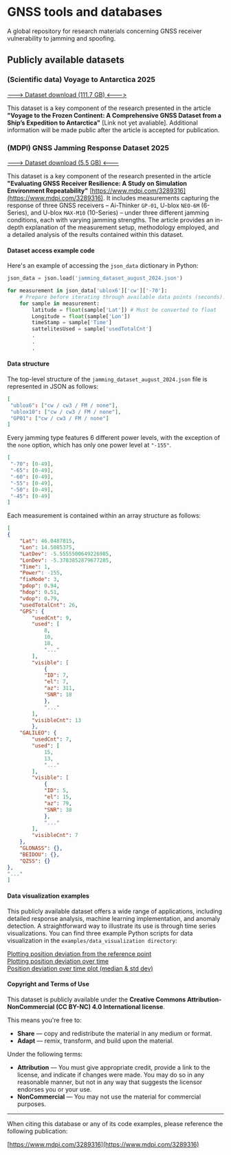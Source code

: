 # GNSS tools and databases
A global repository for research materials concerning GNSS receiver vulnerability to jamming and spoofing.

## Publicly available datasets
### (Scientific data) Voyage to Antarctica 2025
[---> Dataset download (111.7 GB) <--->](https://lso.fe.uni-lj.si/video/arhiv/GNSS/antarctica2025/processed/)

This dataset is a key component of the research presented in the article **"Voyage to the Frozen Continent: A Comprehensive GNSS Dataset from a Ship’s Expedition to Antarctica"** [Link not yet avaliable]. Additional information will be made public after the article is accepted for publication.

### (MDPI) GNSS Jamming Response Dataset 2025
[---> Dataset download (5.5 GB) <---](https://lso.fe.uni-lj.si/video/arhiv/GNSS/jamming_dataset_august_2024.json)

This dataset is a key component of the research presented in the article **"Evaluating GNSS Receiver Resilience: A Study on Simulation Environment Repeatability"** [https://www.mdpi.com/3289316](https://www.mdpi.com/3289316). It includes measurements capturing the response of three GNSS receivers – Ai-Thinker `GP-01`, U-blox `NEO-6M` (6-Series), and U-blox `MAX-M10` (10-Series) – under three different jamming conditions, each with varying jamming strengths. The article provides an in-depth explanation of the measurement setup, methodology employed, and a detailed analysis of the results contained within this dataset.
#### Dataset access example code
Here's an example of accessing the `json_data` dictionary in Python:
```python
json_data = json.load('jamming_dataset_august_2024.json')

for measurement in json_data['ublox6']['cw']['-70']:
    # Prepare before iterating through available data points (seconds).
    for sample in measurement:
        latitude = float(sample['Lat']) # Must be converted to float
        Longitude = float(sample['Lon'])
        timeStamp = sample['Time']
        sattelitesUsed = sample['usedTotalCnt']
        .
        .
        .
```
#### Data structure
The top-level structure of the `jamming_dataset_august_2024.json` file is represented in JSON as follows:
```JSON
[
 "ublox6": ["cw / cw3 / FM / none"],
 "ublox10": ["cw / cw3 / FM / none"],
 "GP01": ["cw / cw3 / FM / none"]
]
```
Every jamming type features 6 different power levels, with the exception of the `none` option, which has only one power level at `"-155"`.
```JSON
[
 "-70": [0-49],
 "-65": [0-49],
 "-60": [0-49],
 "-55": [0-49],
 "-50": [0-49],
 "-45": [0-49]
]
```
Each measurement is contained within an array structure as follows:
```JSON
[
{
    "Lat": 46.0487815, 
    "Lon": 14.5085375, 
    "LatDev": -5.5555500649226985, 
    "LonDev": -5.3783852879677285, 
    "Time": 1, 
    "Power": -155, 
    "fixMode": 3, 
    "pdop": 0.94, 
    "hdop": 0.51, 
    "vdop": 0.79, 
    "usedTotalCnt": 26,
    "GPS": {
        "usedCnt": 9,
        "used": [
            8,
            10,
            18,
            "..."
        ],
        "visible": [
            {
            "ID": 7,
            "el": 7,
            "az": 311,
            "SNR": 18
            },
            "..."
        ],
        "visibleCnt": 13
        },
    "GALILEO": {
        "usedCnt": 7,
        "used": [
            15,
            13,
            "..."
        ],
        "visible": [
            {
            "ID": 5,
            "el": 15,
            "az": 79,
            "SNR": 38
            },
            "..."
        ],
        "visibleCnt": 7
    },
    "GLONASS": {},
    "BEIDOU": {},
    "QZSS": {}
},
"..."
]
```
#### Data visualization examples

This publicly available dataset offers a wide range of applications, including detailed response analysis, machine learning implementation, and anomaly detection. A straightforward way to illustrate its use is through time series visualizations. You can find three example Python scripts for data visualization in the `examples/data_visualization directory`:

[Plotting position deviation from the reference point](examples/data_visualization/plot_location_deviation_from_center.py)\
[Plotting position deviation over time](examples/data_visualization/plot_location_time_deviation.py)\
[Position deviation over time plot (median & std dev)](examples/data_visualization/plot_location_time_median_and_stdev.py)

#### Copyright and Terms of Use

This dataset is publicly available under the **Creative Commons Attribution-NonCommercial (CC BY-NC) 4.0 International license**.

This means you're free to:

* **Share** — copy and redistribute the material in any medium or format.
* **Adapt** — remix, transform, and build upon the material.

Under the following terms:

* **Attribution** — You must give appropriate credit, provide a link to the license, and indicate if changes were made. You may do so in any reasonable manner, but not in any way that suggests the licensor endorses you or your use.
* **NonCommercial** — You may not use the material for commercial purposes.

---

When citing this database or any of its code examples, please reference the following publication:

[https://www.mdpi.com/3289316](https://www.mdpi.com/3289316)